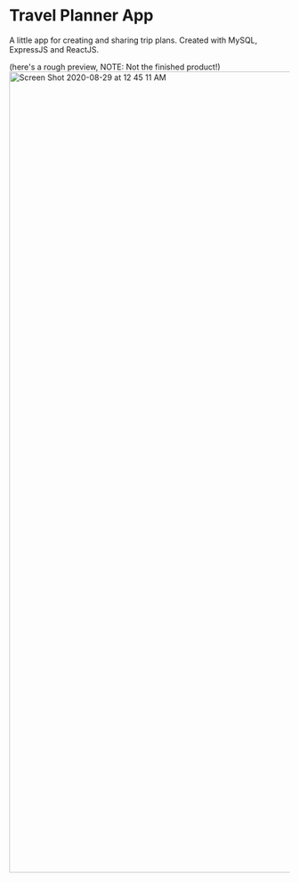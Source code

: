 # Travel Planner App
A little app for creating and sharing trip plans. Created with MySQL, ExpressJS and ReactJS.

(here's a rough preview, NOTE: Not the finished product!)
<img width="1440" alt="Screen Shot 2020-08-29 at 12 45 11 AM" src="https://user-images.githubusercontent.com/46465568/91630771-77f07b00-e991-11ea-8590-929af38a6144.png">

